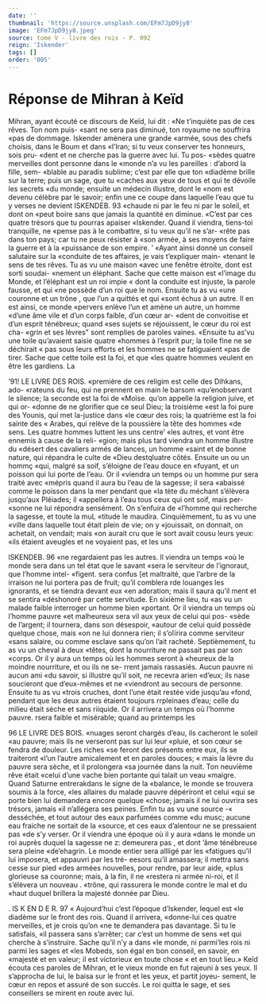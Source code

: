 ```yaml
---
date: ''
thumbnail: 'https://source.unsplash.com/EFm7JpD9jy8'
image: 'EFm7JpD9jy8.jpeg'
source: tome V - livre des rois - P. 092
reign: 'Iskender'
tags: []
order: '005'
---
```


# Réponse de Mihran à Keïd

Mihran, ayant écouté ce discours de Keïd, lui
dit : «Ne t’inquiète pas de ces rêves. Ton nom puis-
«sant ne sera pas diminué, ton royaume ne souffrira «pas de dommage. Iskender amènera une grande «armée, sous des chefs choisis, dans le Boum et dans «l’Iran; si tu veux conserver tes honneurs, sois pru- «dent et ne cherche pas la guerre avec lui. Tu pos-
«sèdes quatre merveilles dont personne dans le «monde n’a vu les pareilles : d’abord la fille, sem- «blable au paradis sublime; c’est par elle que ton «diadème brille sur la terre; puis un sage, que tu «caches aux yeux de tous et qui te dévoile les secrets «du monde; ensuite un médecin illustre, dont le «nom est devenu célèbre par le savoir; enfin une ce coupe dans laquelle l’eau que tu y verses ne devient
ISKENDEB. 93 «chaude ni par le feu ni par le soleil, et dont on
«peut boire sans que jamais la quantité en diminue. «C’est par ces quatre trésors que tu pourras apaiser «Iskender. Quand il viendra, tiens-toi tranquille, ne «pense pas à le combattre, si tu veux qu’il ne s’ar-
«rête pas dans ton pays; car tu ne peux résister à «son armée, à ses moyens de faire la guerre et à la «puissance de son empire.
’ «Ayant ainsi donné un conseil salutaire sur la «conduite de tes affaires, je vais t’expliquer main- «tenant le sens de tes rêves. Tu as vu une maison «avec une fenêtre étroite, dont est sorti soudai- «nement un éléphant. Sache que cette maison est «l’image du Monde, et l’éléphant est un roi impie
« dont la conduite est injuste, la parole fausse, et qui «ne possède d’un roi que le nom. Ensuite tu as vu
«une couronne et un trône , que l’un a quittés et qui
«sont échus à un autre. Il en est ainsi, ce monde «pervers enlève l’un et amène un autre, un homme
«d’une âme vile et d’un corps faible, d’un cœur ar-
«dent de convoitise et d’un esprit ténébreux; quand
«ses sujets se réjouissent, le cœur du roi est cha- «grin et ses lèvres" sont remplies de paroles vaines. «Ensuite tu as’vu une toile qu’avaient saisie quatre «hommes à l’esprit pur; la toile fine ne se déchirait
« pas sous leurs efforts et les hommes ne se fatiguaient
«pas de tirer. Sache que cette toile est la foi, et que «les quatre hommes veulent en être les gardiens. La

’91! LE LIVRE DES ROIS.
«première de ces religim est celle des Dihkans, ado- «rateuns du feu, qui ne prennent en main le barsom «qu’enobservant le silence; la seconde est la foi de «Moïse. qu’on appelle la religion juive, et qui or- «donne de ne glorifier que ce seul Dieu; la troisième «est la foi pure des Younis, qui met la-justice dans «le cœur des rois; la quatrième est la foi sainte des
« Arabes, qui relève de la poussière la tête des hommes «de sens. Les quatre hommes luttent les uns centre’ «les autres, et vont être ennemis à cause de la reli- «gion; mais plus tard viendra un homme illustre du «désert des cavaliers armés de lances, un homme «saint et de bonne nature, qui répandra le culte de «Dieu destqluatre côtés. Ensuite un ou un hommç
«qui, malgré sa soif, s’éloigne de l’eau douce en
«fuyant, et un poisson qui lui porte de l’eau. Or il «viendra un temps ou un homme pur sera traité avec «mépris quand il aura bu l’eau de la sagesse; il sera «abaissé comme le poisson dans la mer pendant que «la tète du méchant s’élèvera jusqu’aux Pléiades; il
«appellera à l’eau tous ceux qui ont soif, mais per- «sonne ne lui répondra sensément. On s’enfuira de «l’homme qui recherche la sagesse, et toute la muL «titude le maudira. Cinquièmement, tu as vu une «ville dans laquelle tout était plein de vie; on y «jouissait, on donnait, on achetait, on vendait; mais
«on aurait cru que le sort avait cousu leurs yeux: «ils étaient aveugles et ne voyaient pas, et les uns

lSKENDEB. 96 «ne regardaient pas les autres. ll viendra un temps
«où le monde sera dans un tel état que le savant «sera le serviteur de l’ignoraut, que l’homme intel- «figent. sera confus [et maltraité, que l’arbre de la
irraison ne lui portera pas de fruit; qu’il comblera rde louanges les ignorants, et se tiendra devant eux «en adoration; mais il saura qu’il ment et se sentira «déshonoré par cette servitude. En sixième lieu, tu
«as vu un malade faible interroger un homme bien «portant. Or il viendra un temps où l’homme pauvre
«et malheureux sera vil aux yeux de celui qui pos- «sède de l’argent; il tournera, dans son désespoir,
«autour de celui quid possède quelque chose, mais «on ne lui donnera rien; il s’olïrira comme serviteur «sans salaire, ou comme esclave sans qu’on l’ait racheté. Septièmement, tu as vu un cheval à deux «têtes, dont la nourriture ne passait pas par son «corps. Or il y aura un temps où les hommes seront à «heureux de la moindre nourriture, et ou ils ne se- rrent jamais rassasiés. Aucun pauvre ni aucun ami «du savoir, si illustre qu’il soit, ne recevra arien «d’eux; ils nase soucieront que d’eux-mêmes et ne «viendront au secours de personne. Ensuite tu as vu «trois cruches, dont l’une était restée vide jusqu’au
«fond, pendant que les deux autres étaient toujours rrpleinaes d’eau; celle du milieu était sèche et sans riiquide. Or il arrivera un temps où l’homme pauvre. rsera faible et misérable; quand au printemps les

96 LE LIVRE DES BOIS. «nuages seront chargés d’eau, ils cacheront le soleil
«au pauvre; mais ils ne verseront pas sur lui leur «pluie, et son cœur se fendra de douleur. Les riches «se feront des présents entre eux, ils se traiteront «l’un l’autre amicalement et en paroles douces;
« mais la lèvre du pauvre sera sèche, et il prolongera «sa journée dans la nuit. Ton neuvième rêve était
«celui d’une vache bien portante qui talait un veau «maigre. Quand Saturne entrerakdans le signe de la «balance, le monde se trouvera soumis à la force, «les allaires du malade pauvre dépériront et celui «qui se porte bien lui demandera encore quelque «chose; jamais il ne lui ouvrira ses trésors, jamais «il n’allégera ses peines. Enfin tu as vu une source
-« desséchée, et tout autour des eaux parfumées comme
«du musc; aucune eau fraiche ne sortait de la «source, et ces eaux d’alentour ne se pressaient pas «de s’y verser. Or il viendra une époque où il y aura «dans le monde un roi auprès duquel la sagesse ne z: demeurera pas , et dont ’âme ténébreuse sera pleine «de’ehagrin. Le monde entier sera allligé par les «fatigues qu’il lui imposera, et appauvri par les tré- eesors qu’il amassera; il mettra sans cesse sur pied «des armées nouvelles, pour rendre, par leur aide, «plus glorieuse sa couronne; mais, à la fin, il ne «restera ni armée ni-roi, et il s’élèvera un nouveau
. «trône, qui rassurera le monde contre le mal et du «haut duquel brillera la majesté donnée par Dieu.

. lS K EN D E R. 97 « Aujourd’hui c’est l’époque d’lskender, lequel est
«le diadème sur le front des rois. Quand il arrivera, «donne-lui ces quatre merveilles, et je crois qu’on «ne te demandera pas davantage. Si tu le satisfais, «il passera sans s’arrêter; car c’est un homme de sens
«et qui cherche à s’instruire. Sache qu’il n’y a dans
«le monde, ni parmi’les rois ni parmi les sages et «les Mobeds, son égal en bon conseil, en savoir, en «majesté et en valeur; il est victorieux en toute chose « et en tout lieu.»
Keîd écouta ces paroles de Mihran, et le vieux monde en fut rajeuni à ses yeux. Il s’approcha de
lui, le baisa sur le front et les yeux, et partit joyeu- sement, le cœur en repos et assuré de son succès. Le
roi quitta le sage, et ses conseillers se mirent en route avec lui.

